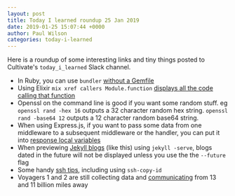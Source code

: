 ```yaml
---
layout: post
title: Today I learned roundup 25 Jan 2019
date: 2019-01-25 15:07:44 +0000
author: Paul Wilson
categories: today-i-learned
---
```


Here is a roundup of some interesting links and tiny things posted to Cultivate's `today_i_learned` Slack channel.

* In Ruby, you can use `bundler` [without a Gemfile](https://victorafanasev.info/tech/you-can-use-bundler-without-gemfile)
* Using Elixir `mix xref callers Module.function` [displays all the code calling that function](https://twitter.com/gmile/status/1083744666544156672?s=12)
* Openssl on the command line is good if you want some random stuff. eg `openssl rand -hex 16` outputs a 32 character random hex string. `openssl rand -base64 12` outputs a 12 character random base64 string.
* When using Express.js, if you want to pass some data from one middleware to a subsequent middleware or the handler, you can put it into [response local variables](http://expressjs.com/en/4x/api.html#res.locals)
* When previewing [Jekyll blogs](https://jekyllrb.com) (like this) using `jekyll -serve`, blogs dated in the future will not be displayed unless you use the the `--future` flag
* Some handy [ssh tips](https://twitter.com/b0rk/status/1087936439470444544), including using `ssh-copy-id`
* Voyagers 1 and 2 are still collecting data and [communicating](https://twitter.com/shannonmstirone/status/1088303552370331649) from 13 and 11 billion miles away

